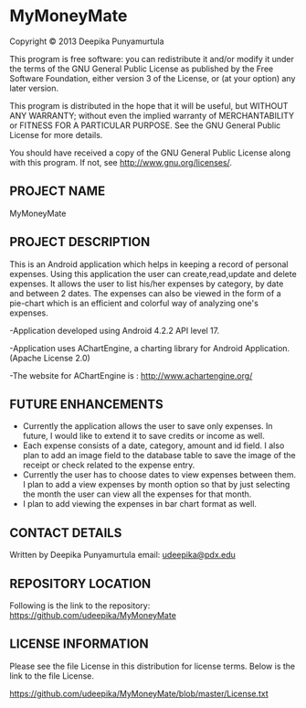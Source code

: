MyMoneyMate
===========

Copyright © 2013 Deepika Punyamurtula

This program is free software: you can redistribute it and/or modify it under the terms of the GNU General Public License as published by the Free Software Foundation, either version 3 of the License, or (at your option) any later version.

This program is distributed in the hope that it will be useful, but WITHOUT ANY WARRANTY; without even the implied warranty of MERCHANTABILITY or FITNESS FOR A PARTICULAR PURPOSE. See the GNU General Public License for more details.

You should have received a copy of the GNU General Public License along with this program. If not, see http://www.gnu.org/licenses/.

PROJECT NAME
------------

MyMoneyMate

PROJECT DESCRIPTION
-------------------

This is an Android application which helps in keeping a record of personal expenses. 
Using this application the user can create,read,update and delete expenses. 
It allows the user 
to list his/her expenses by category, by date and between 2 dates. 
The expenses can also be viewed
in the form of a pie-chart which is an efficient and colorful way of analyzing one's expenses. 


-Application developed using Android 4.2.2 API level 17. 

-Application uses AChartEngine, a charting library for Android Application.(Apache License 2.0)

-The website for AChartEngine is : http://www.achartengine.org/


FUTURE ENHANCEMENTS
--------------------

- Currently the application allows the user to save only expenses. In future, I would like to extend it
  to save credits or income as well. 
- Each expense consists of a date, category, amount and id field. I also plan to add an image field to the 
  database table to save the image of the receipt or check related to the expense entry.
- Currently the user has to choose dates to view expenses between them. I plan to add a view expenses by month
  option so that by just selecting the month the user can view all the expenses for that month.
- I plan to add viewing the expenses in bar chart format as well.


CONTACT DETAILS
---------------

Written by Deepika Punyamurtula email: udeepika@pdx.edu


REPOSITORY LOCATION
-------------------
Following is the link to the repository:
https://github.com/udeepika/MyMoneyMate


LICENSE INFORMATION
-------------------
Please see the file License in this distribution for license terms. Below is the link to the file License.

https://github.com/udeepika/MyMoneyMate/blob/master/License.txt




